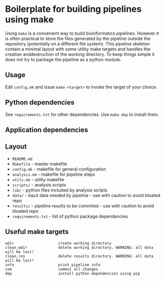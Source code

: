 Boilerplate for building pipelines using make
=============================================

Using `make` is a convenient way to build bioinformatics pipelines. However it is often practical to store the files generated by the pipeline
outside the repository (potentially on a different file system). This pipeline skeleton contain a minimal layout with some utility make targets and handles the creation anddestruction of the working directory. To keep things simple it does not try to package the pipeline as a python module.

Usage
-----

Edit `config.mk` and issue `make <target>` to invoke the target of your choice.

Python dependencies
-------------------

See `requirements.txt` for other dependencies. Use `make dep` to install them.

Application dependencies
------------------------

Layout
------

* `README.md`
* `Makefile`          - master makefile
* `config.mk`         - makefile for general configuration
* `analysis.mk`       - makefile for pipeline steps
* `utils.mk`          - utility makefile
* `scripts/`          - analysis scripts
* `lib/`              - python files included by analysis scripts
* `data/`             - input data needed by pipeline - use with caution to avoid bloated repo
* `results/`          - pipeline results to be commited - use with caution to avoid bloated repo
* `requirements.txt`  - list of python package dependencies

Useful make targets
-------------------

```
wdir                    create working directory
clean_wdir              delete working directory. WARNING: all data will be lost!
clean_res               delete results directory. WARNING: all data will be lost!
info                    print pipeline info
com                     commit all changes
dep                     install python dependencies using pip
```

